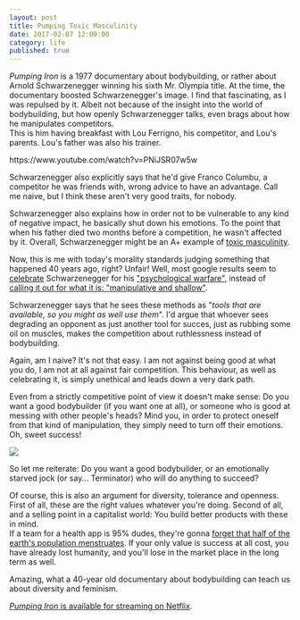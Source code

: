 ```yaml
---
layout: post
title: Pumping Toxic Masculinity
date: 2017-02-07 12:00:00
category: life
published: true
---
```





*Pumping Iron* is a 1977 documentary about bodybuilding, or rather about Arnold Schwarzenegger winning his sixth Mr. Olympia title. At the time, the documentary boosted Schwarzenegger's image. I find that fascinating, as I was repulsed by it. Albeit not because of the insight into the world of bodybuilding, but how openly Schwarzenegger talks, even brags about how he manipulates competitors.  
This is him having breakfast with Lou Ferrigno, his competitor, and Lou's parents. Lou's father was also his trainer.

<div class="videoWrapper-%fillpopup:name=Aspect Ratio:default=16-9:16-10:4-3:2-1%">https://www.youtube.com/watch?v=PNiJSR07w5w</div>

Schwarzenegger also explicitly says that he'd give Franco Columbu, a competitor he was friends with, wrong advice to have an advantage. Call me naive, but I think these aren't very good traits, for nobody. 

Schwarzenegger also explains how in order not to be vulnerable to any kind of negative impact, he basically shut down his emotions. To the point that when his father died two months before a competition, he wasn't affected by it. Overall, Schwarzenegger might be an A+ example of [toxic masculinity](https://en.wikipedia.org/wiki/Toxic_masculinity).

Now, this is me with today's morality standards judging something that happened 40 years ago, right? Unfair! Well, most google results seem to [celebrate](http://ignorelimits.com/psychological-warfare/) Schwarzenegger for his ["psychological warfare"](http://www.businessinsider.com/arnold-schwarzeneggers-psychological-warfare-2015-2?IR=T), instead of [calling it out for what it is: "manipulative and shallow"](http://www.thedailybeast.com/articles/2011/05/24/arnold-schwarzenegger-8-crazy-scenes-from-pumping-iron-his-1977-documentary.html).

Schwarzenegger says that he sees these methods as "*tools that are available, so you might as well use them*". I'd argue that whoever sees degrading an opponent as just another tool for succes, just as rubbing some oil on muscles, makes the competition about ruthlessness instead of bodybuilding.

Again, am I naive? It's not that easy. I am not against being good at what you do, I am not at all against fair competition. This behaviour, as well as celebrating it, is simply unethical and leads down a very dark path.

Even from a strictly competitive point of view it doesn't make sense: Do you want a good bodybuilder (if you want one at all), or someone who is good at messing with other people's heads? Mind you, in order to protect oneself from that kind of manipulation, they simply need to turn off their emotions. Oh, sweet success!

<p class="pic"><img src="http://blog.timmschoof.com/images/the-terminator-toy-crush"></p>

So let me reiterate: Do you want a good bodybuilder, or an emotionally starved jock (or say... Terminator) who will do anything to succeed? 

Of course, this is also an argument for diversity, tolerance and openness. First of all, these are the right values whatever you're doing. Second of all, and a selling point in a capitalist world: You build better products with these in mind.  
If a team for a health app is 95% dudes, they're gonna [forget that half of the earth's population menstruates](https://techcrunch.com/2015/06/09/apple-stops-ignoring-womens-health-with-ios-9-healthkit-update-now-featuring-period-tracking/). If your only value is success at all cost, you have already lost humanity, and you'll lose in the market place in the long term as well.

Amazing, what a 40-year old documentary about bodybuilding can teach us about diversity and feminism.

[*Pumping Iron* is available for streaming on Netflix](https://www.netflix.com/search?q=pumping%20iron).